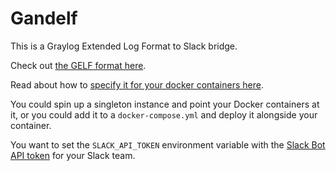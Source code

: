 # Gandelf

This is a Graylog Extended Log Format to Slack bridge.

Check out [the GELF format here](http://docs.graylog.org/en/2.1/pages/gelf.html).

Read about how to [specify it for your docker containers here](https://docs.docker.com/engine/admin/logging/overview/#/gelf-options).

You could spin up a singleton instance and point your Docker containers at it, or you 
could add it to a `docker-compose.yml` and deploy it alongside your container.

You want to set the `SLACK_API_TOKEN` environment variable with the [Slack Bot API token](https://api.slack.com/bot-users) for your Slack team.